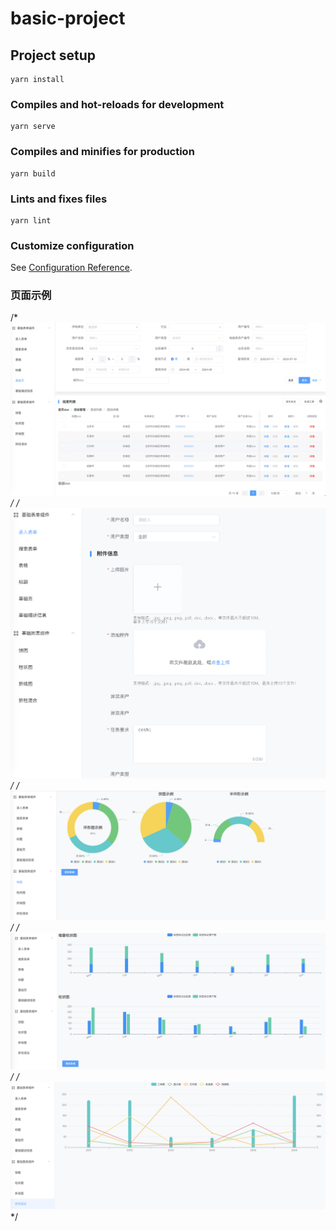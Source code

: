 # basic-project

## Project setup
```
yarn install
```

### Compiles and hot-reloads for development
```
yarn serve
```

### Compiles and minifies for production
```
yarn build
```

### Lints and fixes files
```
yarn lint
```

### Customize configuration
See [Configuration Reference](https://cli.vuejs.org/config/).

### 页面示例
/*![示例图片](./src/assets/images/page.png) */
/*![示例图片](./src/assets/images/form.png) */
/*![示例图片](./src/assets/images/pie.png) */
/*![示例图片](./src/assets/images/bar.png) */
/*![示例图片](./src/assets/images/barline.png) */

